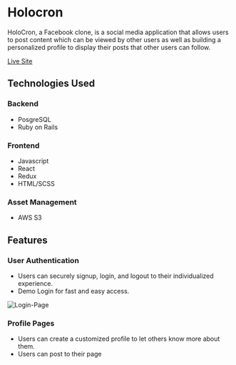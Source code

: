 Holocron
======

HoloCron, a Facebook clone, is a social media application that allows users to post content which can be viewed by other users as well as building a personalized profile to display their posts that other users can follow.

[Live Site](https://holo-cron.herokuapp.com/)

## Technologies Used

### Backend
* PosgreSQL
* Ruby on Rails

### Frontend
* Javascript
* React
* Redux
* HTML/SCSS

### Asset Management
* AWS S3

## Features

### User Authentication

* Users can securely signup, login, and logout to their individualized experience.
* Demo Login for fast and easy access.

![Login-Page](https://github.com/tasnim-s/GitHubImages/blob/main/Login%20Page.png)


### Profile Pages

* Users can create a customized profile to let others know more about them.
* Users can post to their page
